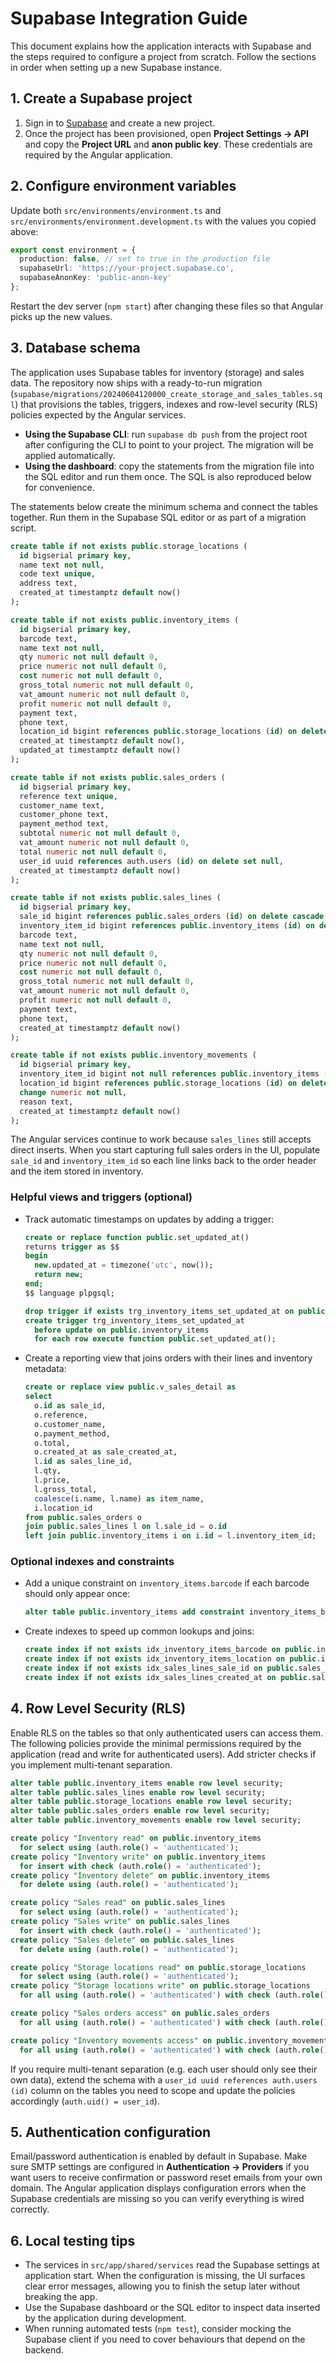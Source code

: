 # Supabase Integration Guide

This document explains how the application interacts with Supabase and the steps required to
configure a project from scratch. Follow the sections in order when setting up a new Supabase
instance.

## 1. Create a Supabase project
1. Sign in to [Supabase](https://supabase.com) and create a new project.
2. Once the project has been provisioned, open **Project Settings → API** and copy the
   **Project URL** and **anon public key**. These credentials are required by the Angular
   application.

## 2. Configure environment variables
Update both `src/environments/environment.ts` and `src/environments/environment.development.ts`
with the values you copied above:

```ts
export const environment = {
  production: false, // set to true in the production file
  supabaseUrl: 'https://your-project.supabase.co',
  supabaseAnonKey: 'public-anon-key'
};
```

Restart the dev server (`npm start`) after changing these files so that Angular picks up the new
values.

## 3. Database schema
The application uses Supabase tables for inventory (storage) and sales data. The repository now ships
with a ready-to-run migration (`supabase/migrations/20240604120000_create_storage_and_sales_tables.sql`)
that provisions the tables, triggers, indexes and row-level security (RLS) policies expected by the
Angular services.

- **Using the Supabase CLI**: run `supabase db push` from the project root after configuring the CLI
  to point to your project. The migration will be applied automatically.
- **Using the dashboard**: copy the statements from the migration file into the SQL editor and run
  them once. The SQL is also reproduced below for convenience.

The statements below create the minimum schema and connect the tables together. Run them in the
Supabase SQL editor or as part of a migration script.

```sql
create table if not exists public.storage_locations (
  id bigserial primary key,
  name text not null,
  code text unique,
  address text,
  created_at timestamptz default now()
);

create table if not exists public.inventory_items (
  id bigserial primary key,
  barcode text,
  name text not null,
  qty numeric not null default 0,
  price numeric not null default 0,
  cost numeric not null default 0,
  gross_total numeric not null default 0,
  vat_amount numeric not null default 0,
  profit numeric not null default 0,
  payment text,
  phone text,
  location_id bigint references public.storage_locations (id) on delete set null,
  created_at timestamptz default now(),
  updated_at timestamptz default now()
);

create table if not exists public.sales_orders (
  id bigserial primary key,
  reference text unique,
  customer_name text,
  customer_phone text,
  payment_method text,
  subtotal numeric not null default 0,
  vat_amount numeric not null default 0,
  total numeric not null default 0,
  user_id uuid references auth.users (id) on delete set null,
  created_at timestamptz default now()
);

create table if not exists public.sales_lines (
  id bigserial primary key,
  sale_id bigint references public.sales_orders (id) on delete cascade,
  inventory_item_id bigint references public.inventory_items (id) on delete set null,
  barcode text,
  name text not null,
  qty numeric not null default 0,
  price numeric not null default 0,
  cost numeric not null default 0,
  gross_total numeric not null default 0,
  vat_amount numeric not null default 0,
  profit numeric not null default 0,
  payment text,
  phone text,
  created_at timestamptz default now()
);

create table if not exists public.inventory_movements (
  id bigserial primary key,
  inventory_item_id bigint not null references public.inventory_items (id) on delete cascade,
  location_id bigint references public.storage_locations (id) on delete set null,
  change numeric not null,
  reason text,
  created_at timestamptz default now()
);
```

The Angular services continue to work because `sales_lines` still accepts direct inserts. When you
start capturing full sales orders in the UI, populate `sale_id` and `inventory_item_id` so each line
links back to the order header and the item stored in inventory.

### Helpful views and triggers (optional)
- Track automatic timestamps on updates by adding a trigger:
  ```sql
  create or replace function public.set_updated_at()
  returns trigger as $$
  begin
    new.updated_at = timezone('utc', now());
    return new;
  end;
  $$ language plpgsql;

  drop trigger if exists trg_inventory_items_set_updated_at on public.inventory_items;
  create trigger trg_inventory_items_set_updated_at
    before update on public.inventory_items
    for each row execute function public.set_updated_at();
  ```
- Create a reporting view that joins orders with their lines and inventory metadata:
  ```sql
  create or replace view public.v_sales_detail as
  select
    o.id as sale_id,
    o.reference,
    o.customer_name,
    o.payment_method,
    o.total,
    o.created_at as sale_created_at,
    l.id as sales_line_id,
    l.qty,
    l.price,
    l.gross_total,
    coalesce(i.name, l.name) as item_name,
    i.location_id
  from public.sales_orders o
  join public.sales_lines l on l.sale_id = o.id
  left join public.inventory_items i on i.id = l.inventory_item_id;
  ```

### Optional indexes and constraints
- Add a unique constraint on `inventory_items.barcode` if each barcode should only appear once:
  ```sql
  alter table public.inventory_items add constraint inventory_items_barcode_unique unique (barcode);
  ```
- Create indexes to speed up common lookups and joins:
  ```sql
  create index if not exists idx_inventory_items_barcode on public.inventory_items (barcode);
  create index if not exists idx_inventory_items_location on public.inventory_items (location_id);
  create index if not exists idx_sales_lines_sale_id on public.sales_lines (sale_id);
  create index if not exists idx_sales_lines_created_at on public.sales_lines (created_at desc);
  ```

## 4. Row Level Security (RLS)
Enable RLS on the tables so that only authenticated users can access them. The following policies
provide the minimal permissions required by the application (read and write for authenticated
users). Add stricter checks if you implement multi-tenant separation.

```sql
alter table public.inventory_items enable row level security;
alter table public.sales_lines enable row level security;
alter table public.storage_locations enable row level security;
alter table public.sales_orders enable row level security;
alter table public.inventory_movements enable row level security;

create policy "Inventory read" on public.inventory_items
  for select using (auth.role() = 'authenticated');
create policy "Inventory write" on public.inventory_items
  for insert with check (auth.role() = 'authenticated');
create policy "Inventory delete" on public.inventory_items
  for delete using (auth.role() = 'authenticated');

create policy "Sales read" on public.sales_lines
  for select using (auth.role() = 'authenticated');
create policy "Sales write" on public.sales_lines
  for insert with check (auth.role() = 'authenticated');
create policy "Sales delete" on public.sales_lines
  for delete using (auth.role() = 'authenticated');

create policy "Storage locations read" on public.storage_locations
  for select using (auth.role() = 'authenticated');
create policy "Storage locations write" on public.storage_locations
  for all using (auth.role() = 'authenticated') with check (auth.role() = 'authenticated');

create policy "Sales orders access" on public.sales_orders
  for all using (auth.role() = 'authenticated') with check (auth.role() = 'authenticated');

create policy "Inventory movements access" on public.inventory_movements
  for all using (auth.role() = 'authenticated') with check (auth.role() = 'authenticated');
```

If you require multi-tenant separation (e.g. each user should only see their own data), extend the
schema with a `user_id uuid references auth.users (id)` column on the tables you need to scope and
update the policies accordingly (`auth.uid() = user_id`).

## 5. Authentication configuration
Email/password authentication is enabled by default in Supabase. Make sure SMTP settings are
configured in **Authentication → Providers** if you want users to receive confirmation or password
reset emails from your own domain. The Angular application displays configuration errors when the
Supabase credentials are missing so you can verify everything is wired correctly.

## 6. Local testing tips
- The services in `src/app/shared/services` read the Supabase settings at application start. When the
  configuration is missing, the UI surfaces clear error messages, allowing you to finish the setup
  later without breaking the app.
- Use the Supabase dashboard or the SQL editor to inspect data inserted by the application during
  development.
- When running automated tests (`npm test`), consider mocking the Supabase client if you need to
  cover behaviours that depend on the backend.

